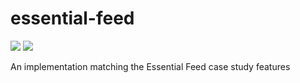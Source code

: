# essential-feed

![](https://github.com/br18/essential-feed/workflows/CI-macOS/badge.svg)
![](https://github.com/br18/essential-feed/workflows/CI-iOS/badge.svg)

An implementation matching the Essential Feed case study features
